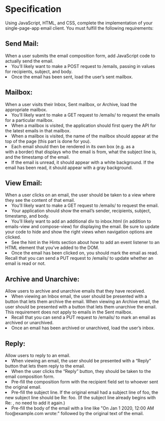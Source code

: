 <h1>Specification</h1>
Using JavaScript, HTML, and CSS, complete the implementation of your single-page-app email client. You must fulfill the following requirements:

<h2>Send Mail:</h2> When a user submits the email composition form, add JavaScript code to actually send the email.
<li>You’ll likely want to make a POST request to /emails, passing in values for recipients, subject, and body.
<li>Once the email has been sent, load the user’s sent mailbox.
<h2>Mailbox:</h2> When a user visits their Inbox, Sent mailbox, or Archive, load the appropriate mailbox.
<li>You’ll likely want to make a GET request to /emails/<mailbox> to request the emails for a particular mailbox.
<li>When a mailbox is visited, the application should first query the API for the latest emails in that mailbox.
<li>When a mailbox is visited, the name of the mailbox should appear at the top of the page (this part is done for you).
<li>Each email should then be rendered in its own box (e.g. as a <div> with a border) that displays who the email is from, what the subject line is, and the timestamp of the email.
<li>If the email is unread, it should appear with a white background. If the email has been read, it should appear with a gray background.
<h2>View Email:</h2> When a user clicks on an email, the user should be taken to a view where they see the content of that email.
<li>You’ll likely want to make a GET request to /emails/<email_id> to request the email.
<li>Your application should show the email’s sender, recipients, subject, timestamp, and body.
<li>You’ll likely want to add an additional div to inbox.html (in addition to emails-view and compose-view) for displaying the email. Be sure to update your code to hide and show the right views when navigation options are clicked.
<li>See the hint in the Hints section about how to add an event listener to an HTML element that you’ve added to the DOM.
<li>Once the email has been clicked on, you should mark the email as read. Recall that you can send a PUT request to /emails/<email_id> to update whether an email is read or not.
<h2>Archive and Unarchive:</h2> Allow users to archive and unarchive emails that they have received.
<li>When viewing an Inbox email, the user should be presented with a button that lets them archive the email. When viewing an Archive email, the user should be presented with a button that lets them unarchive the email. This requirement does not apply to emails in the Sent mailbox.
<li>Recall that you can send a PUT request to /emails/<email_id> to mark an email as archived or unarchived.
<li>Once an email has been archived or unarchived, load the user’s inbox.
<h2>Reply:</h2> Allow users to reply to an email.
<li>When viewing an email, the user should be presented with a “Reply” button that lets them reply to the email.
<li>When the user clicks the “Reply” button, they should be taken to the email composition form.
<li>Pre-fill the composition form with the recipient field set to whoever sent the original email.
<li>Pre-fill the subject line. If the original email had a subject line of foo, the new subject line should be Re: foo. (If the subject line already begins with Re: , no need to add it again.)
<li>Pre-fill the body of the email with a line like "On Jan 1 2020, 12:00 AM foo@example.com wrote:" followed by the original text of the email.